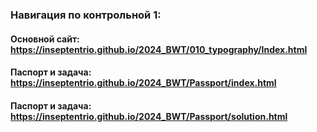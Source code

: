### Навигация по контрольной 1:
#### Основной сайт: https://inseptentrio.github.io/2024_BWT/010_typography/Index.html

#### Паспорт и задача: https://inseptentrio.github.io/2024_BWT/Passport/index.html
#### Паспорт и задача: https://inseptentrio.github.io/2024_BWT/Passport/solution.html
